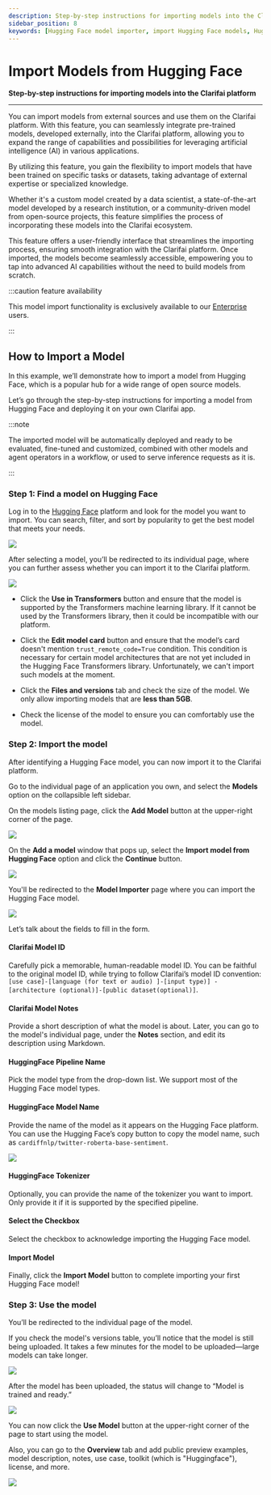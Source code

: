 ```yaml
---
description: Step-by-step instructions for importing models into the Clarifai platform
sidebar_position: 8
keywords: [Hugging Face model importer, import Hugging Face models, Hugging Face to Clarifai, HF model importer, integrate Hugging Face models, Hugging Face model, import guide, Clarifai HF model importer, AI model import, machine learning model import, Hugging Face model integration, Clarifai model integration, importing AI models Hugging Face model deployment, Clarifai import tool, deep learning model import]
---
```


# Import Models from Hugging Face

**Step-by-step instructions for importing models into the Clarifai platform**
<hr />

You can import models from external sources and use them on the Clarifai platform. With this feature, you can seamlessly integrate pre-trained models, developed externally, into the Clarifai platform, allowing you to expand the range of capabilities and possibilities for leveraging artificial intelligence (AI) in various applications.

By utilizing this feature, you gain the flexibility to import models that have been trained on specific tasks or datasets, taking advantage of external expertise or specialized knowledge.

Whether it's a custom model created by a data scientist, a state-of-the-art model developed by a research institution, or a community-driven model from open-source projects, this feature simplifies the process of incorporating these models into the Clarifai ecosystem.

This feature offers a user-friendly interface that streamlines the importing process, ensuring smooth integration with the Clarifai platform. Once imported, the models become seamlessly accessible, empowering you to tap into advanced AI capabilities without the need to build models from scratch.

:::caution feature availability

This model import functionality is exclusively available to our [Enterprise](https://www.clarifai.com/pricing) users.

:::

## How to Import a Model 

In this example, we’ll demonstrate how to import a model from Hugging Face, which is a popular hub for a wide range of open source models.

Let’s go through the step-by-step instructions for importing a model from Hugging Face and deploying it on your own Clarifai app. 

:::note

The imported model will be automatically deployed and ready to be evaluated, fine-tuned and customized, combined with other models and agent operators in a workflow, or used to serve inference requests as it is. 

:::

### Step 1: Find a model on Hugging Face

Log in to the [Hugging Face](https://huggingface.co/models) platform and look for the model you want to import. You can search, filter, and sort by popularity  to get the best model that meets your needs. 
 
 ![](/img/model-importer/model_importer-1.png)

After selecting a model, you’ll be redirected to its individual page, where you can further assess whether you can import it to the Clarifai platform.  

 ![](/img/model-importer/model_importer-2.png)

- Click the **Use in Transformers** button and ensure that the model is supported by the Transformers machine learning library. If it cannot be used by the Transformers library, then it could be incompatible with our platform. 

- Click the **Edit model card** button and ensure that the model’s card doesn't mention `trust_remote_code=True` condition. This condition is necessary for certain model architectures that are not yet included in the Hugging Face Transformers library. Unfortunately, we can't import such models at the moment. 

- Click the **Files and versions** tab and check the size of the model. We only allow importing models that are **less than 5GB**. 

- Check the license of the model to ensure you can comfortably use the model.  

### Step 2: Import the model

After identifying a Hugging Face model, you can now import it to the Clarifai platform.

Go to the individual page of an application you own, and select the **Models** option on the collapsible left sidebar. 

On the models listing page, click the **Add Model** button at the upper-right corner of the page.

![](/img/model-importer/model_importer-3.png)

On the **Add a model** window that pops up, select the **Import model from Hugging Face** option and click the **Continue** button. 

 ![](/img/model-importer/model_importer-5.png)

You'll be redirected to the **Model Importer** page where you can import the Hugging Face model. 

 ![](/img/model-importer/model_importer-4.png)

Let’s talk about the fields to fill in the form. 

#### Clarifai Model ID

Carefully pick a memorable, human-readable model ID. You can be faithful to the original model ID, while trying to follow Clarifai’s model ID convention: `[use case]-[language (for text or audio) ]-[input type)] -[architecture (optional)]-[public dataset(optional)]`.

#### Clarifai Model Notes

Provide a short description of what the model is about. Later, you can go to the model's individual page, under the **Notes** section, and edit its description using Markdown.

#### HuggingFace Pipeline Name

Pick the model type from the drop-down list. We support most of the Hugging Face model types. 

#### HuggingFace Model Name

Provide the name of the model as it appears on the Hugging Face platform. You can use the Hugging Face’s copy button to copy the model name, such as `cardiffnlp/twitter-roberta-base-sentiment`.

 ![](/img/model-importer/model_importer-10.png)

#### HuggingFace Tokenizer

Optionally, you can provide the name of the tokenizer you want to import. Only provide it if it is supported by the specified pipeline. 

#### Select the Checkbox

Select the checkbox to acknowledge importing the Hugging Face model. 

#### Import Model

Finally, click the **Import Model** button to complete importing your first Hugging Face model!

### Step 3: Use the model

You’ll be redirected to the individual page of the model. 

If you check the model's versions table, you’ll notice that the model is still being uploaded. It takes a few minutes for the model to be uploaded—large models can take longer. 
 
![](/img/model-importer/model_importer-6.png)

After the model has been uploaded, the status will change to “Model is trained and ready.”

 ![](/img/model-importer/model_importer-8.png)

You can now click the **Use Model** button at the upper-right corner of the page to start using the model. 

Also, you can go to the **Overview** tab and add public preview examples, model description, notes, use case, toolkit (which is "Huggingface"), license, and more. 

 ![](/img/model-importer/model_importer-9.png)



